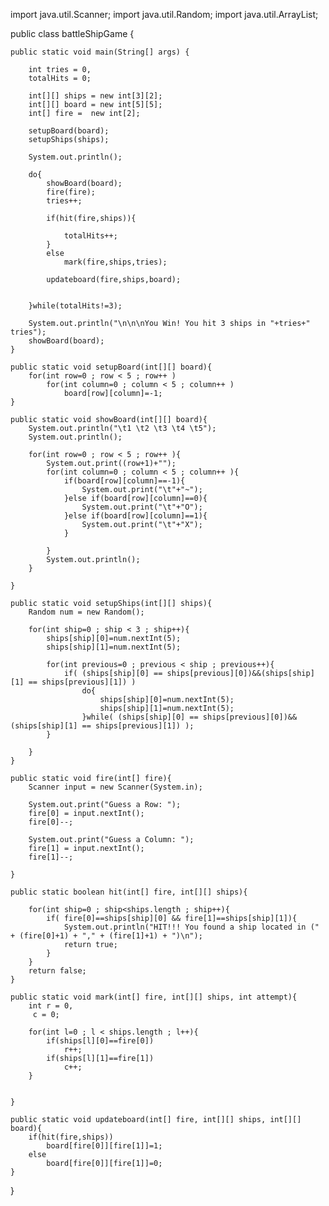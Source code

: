 import java.util.Scanner;
import java.util.Random;
import java.util.ArrayList;



public class battleShipGame {

    public static void main(String[] args) {
      
        int tries = 0,
        totalHits = 0;
        
        int[][] ships = new int[3][2];
        int[][] board = new int[5][5];
        int[] fire =  new int[2];
 
        setupBoard(board);
        setupShips(ships);
        
        System.out.println();
        
        do{
            showBoard(board);
            fire(fire);
            tries++;
            
            if(hit(fire,ships)){
            
                totalHits++;
            }                
            else
                mark(fire,ships,tries);
            
            updateboard(fire,ships,board);
            

        }while(totalHits!=3);
        
        System.out.println("\n\n\nYou Win! You hit 3 ships in "+tries+" tries");
        showBoard(board);
    }
    
    public static void setupBoard(int[][] board){
        for(int row=0 ; row < 5 ; row++ )
            for(int column=0 ; column < 5 ; column++ )
                board[row][column]=-1;
    }
    
    public static void showBoard(int[][] board){
        System.out.println("\t1 \t2 \t3 \t4 \t5");
        System.out.println();
        
        for(int row=0 ; row < 5 ; row++ ){
            System.out.print((row+1)+"");
            for(int column=0 ; column < 5 ; column++ ){
                if(board[row][column]==-1){
                    System.out.print("\t"+"~");
                }else if(board[row][column]==0){
                    System.out.print("\t"+"O");
                }else if(board[row][column]==1){
                    System.out.print("\t"+"X");
                }
                
            }
            System.out.println();
        }

    }

    public static void setupShips(int[][] ships){
        Random num = new Random();
        
        for(int ship=0 ; ship < 3 ; ship++){
            ships[ship][0]=num.nextInt(5);
            ships[ship][1]=num.nextInt(5);
            
            for(int previous=0 ; previous < ship ; previous++){
                if( (ships[ship][0] == ships[previous][0])&&(ships[ship][1] == ships[previous][1]) )
                    do{
                        ships[ship][0]=num.nextInt(5);
                        ships[ship][1]=num.nextInt(5);
                    }while( (ships[ship][0] == ships[previous][0])&&(ships[ship][1] == ships[previous][1]) );
            }
            
        }
    }

    public static void fire(int[] fire){
        Scanner input = new Scanner(System.in);
        
        System.out.print("Guess a Row: ");
        fire[0] = input.nextInt();
        fire[0]--;
        
        System.out.print("Guess a Column: ");
        fire[1] = input.nextInt();
        fire[1]--;
        
    }
    
    public static boolean hit(int[] fire, int[][] ships){
        
        for(int ship=0 ; ship<ships.length ; ship++){
            if( fire[0]==ships[ship][0] && fire[1]==ships[ship][1]){
                System.out.println("HIT!!! You found a ship located in (" + (fire[0]+1) + "," + (fire[1]+1) + ")\n");
                return true;
            }
        }
        return false;
    }

    public static void mark(int[] fire, int[][] ships, int attempt){
        int r = 0,
         c = 0;
        
        for(int l=0 ; l < ships.length ; l++){
            if(ships[l][0]==fire[0])
                r++;
            if(ships[l][1]==fire[1])
                c++;
        }
        

    }

    public static void updateboard(int[] fire, int[][] ships, int[][] board){
        if(hit(fire,ships))
            board[fire[0]][fire[1]]=1;
        else
            board[fire[0]][fire[1]]=0;
    }
}
